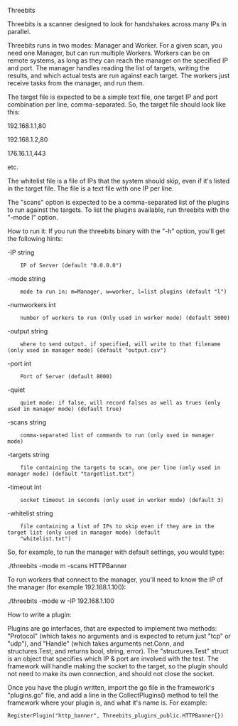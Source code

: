 Threebits

 Threebits is a scanner designed to look for handshakes across many IPs in parallel. 

 Threebits runs in two modes: Manager and Worker. For a given scan, you need one Manager, but can run multiple Workers. 
 Workers can be on remote systems, as long as they can reach the manager on the specified IP and port. The manager handles 
 reading the list of targets, writing the results, and which actual tests are run against each target. The workers just
 receive tasks from the manager, and run them.

 The target file is expected to be a simple text file, one target IP and port combination per line, comma-separated. So,
 the target file should look like this:
 
  192.168.1.1,80
 
  192.168.1.2,80
 
  176.16.1.1,443

 etc. 

 The whitelist file is a file of IPs that the system should skip, even if it's listed in the target file. The file is
 a text file with one IP per line.

 The "scans" option is expected to be a comma-separated list of the plugins to run against the targets. To list the 
 plugins available, run threebits with the "-mode l" option.

How to run it:
 If you run the threebits binary with the "-h" option, you'll get the following hints:
 
   -IP string
 
    	IP of Server (default "0.0.0.0")
 
  -mode string
 
    	mode to run in: m=Manager, w=worker, l=list plugins (default "l")
 
  -numworkers int
 
    	number of workers to run (Only used in worker mode) (default 5000)
 
  -output string
 
    	where to send output. if specified, will write to that filename (only used in manager mode) (default "output.csv")
 
  -port int
 
    	Port of Server (default 8000)
 
  -quiet
 
    	quiet mode: if false, will record falses as well as trues (only used in manager mode) (default true)
 
  -scans string
 
    	comma-separated list of commands to run (only used in manager mode)
 
  -targets string
 
    	file containing the targets to scan, one per line (only used in manager mode) (default "targetlist.txt")
 
  -timeout int
 
    	socket timeout in seconds (only used in worker mode) (default 3)
 
  -whitelist string
 
      	file containing a list of IPs to skip even if they are in the target list (only used in manager mode) (default 
      	"whitelist.txt")

So, for example, to run the manager with default settings, you would type:

 ./threebits -mode m -scans HTTPBanner
 
To run workers that connect to the manager, you'll need to know the IP of the manager (for example 192.168.1.100):

 ./threebits -mode w -IP 192.168.1.100
  

How to write a plugin:

 Plugins are go interfaces, that are expected to implement two methods: "Protocol" (which takes no arguments and is 
 expected to return just "tcp" or "udp"), and "Handle" (which takes arguments net.Conn, and structures.Test; and returns
 bool, string, error). The "structures.Test" struct is an object that specifies which IP & port are involved with the test.
 The framework will handle making the socket to the target, so the plugin should not need to make its own connection,
 and should not close the socket.

 Once you have the plugin written, import the go file in the framework's "plugins.go" file, and add a line in the 
 CollectPlugins() method to tell the framework where your plugin is, and what it's name is. For example:
 
 	RegisterPlugin("http_banner", Threebits_plugins_public.HTTPBanner{})
